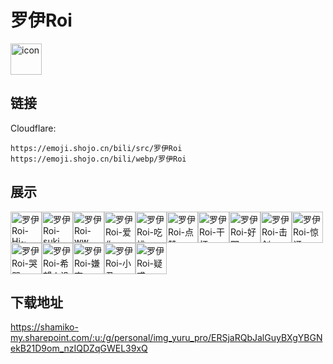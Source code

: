 # 罗伊Roi
<img src="https://emoji.shojo.cn/bili/src/罗伊Roi/icon.png" width="50" height="50" alt="icon">

## 链接
Cloudflare:
```
https://emoji.shojo.cn/bili/src/罗伊Roi
https://emoji.shojo.cn/bili/webp/罗伊Roi
```
## 展示
<img src="https://emoji.shojo.cn/bili/src/罗伊Roi/罗伊Roi-Hi~.png" width="50" height="50" alt="罗伊Roi-Hi~"><img src="https://emoji.shojo.cn/bili/src/罗伊Roi/罗伊Roi-suki.png" width="50" height="50" alt="罗伊Roi-suki"><img src="https://emoji.shojo.cn/bili/src/罗伊Roi/罗伊Roi-ww.png" width="50" height="50" alt="罗伊Roi-ww"><img src="https://emoji.shojo.cn/bili/src/罗伊Roi/罗伊Roi-爱你.png" width="50" height="50" alt="罗伊Roi-爱你"><img src="https://emoji.shojo.cn/bili/src/罗伊Roi/罗伊Roi-吃桃.png" width="50" height="50" alt="罗伊Roi-吃桃"><img src="https://emoji.shojo.cn/bili/src/罗伊Roi/罗伊Roi-点赞.png" width="50" height="50" alt="罗伊Roi-点赞"><img src="https://emoji.shojo.cn/bili/src/罗伊Roi/罗伊Roi-干杯.png" width="50" height="50" alt="罗伊Roi-干杯"><img src="https://emoji.shojo.cn/bili/src/罗伊Roi/罗伊Roi-好耶.png" width="50" height="50" alt="罗伊Roi-好耶"><img src="https://emoji.shojo.cn/bili/src/罗伊Roi/罗伊Roi-击剑.png" width="50" height="50" alt="罗伊Roi-击剑"><img src="https://emoji.shojo.cn/bili/src/罗伊Roi/罗伊Roi-惊讶.png" width="50" height="50" alt="罗伊Roi-惊讶"><img src="https://emoji.shojo.cn/bili/src/罗伊Roi/罗伊Roi-哭哭.png" width="50" height="50" alt="罗伊Roi-哭哭"><img src="https://emoji.shojo.cn/bili/src/罗伊Roi/罗伊Roi-希望人没事.png" width="50" height="50" alt="罗伊Roi-希望人没事"><img src="https://emoji.shojo.cn/bili/src/罗伊Roi/罗伊Roi-嫌弃.png" width="50" height="50" alt="罗伊Roi-嫌弃"><img src="https://emoji.shojo.cn/bili/src/罗伊Roi/罗伊Roi-小丑.png" width="50" height="50" alt="罗伊Roi-小丑"><img src="https://emoji.shojo.cn/bili/src/罗伊Roi/罗伊Roi-疑惑.png" width="50" height="50" alt="罗伊Roi-疑惑">

## 下载地址

https://shamiko-my.sharepoint.com/:u:/g/personal/img_yuru_pro/ERSjaRQbJalGuyBXgYBGNekB21D9om_nzIQDZqGWEL39xQ